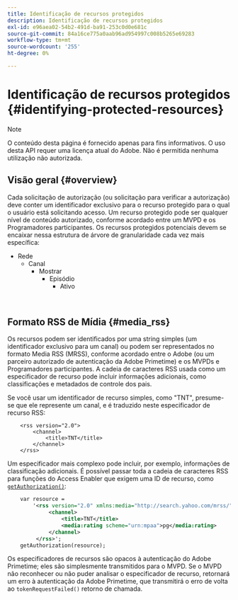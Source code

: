 ```yaml
---
title: Identificação de recursos protegidos
description: Identificação de recursos protegidos
exl-id: e96aea02-54b2-491d-ba91-253c0d0e681c
source-git-commit: 84a16ce775a0aab96ad954997c008b5265e69283
workflow-type: tm+mt
source-wordcount: '255'
ht-degree: 0%

---
```


# Identificação de recursos protegidos {#identifying-protected-resources}

>[!NOTE]
>
>O conteúdo desta página é fornecido apenas para fins informativos. O uso desta API requer uma licença atual do Adobe. Não é permitida nenhuma utilização não autorizada.

## Visão geral {#overview}

Cada solicitação de autorização (ou solicitação para verificar a autorização) deve conter um identificador exclusivo para o recurso protegido para o qual o usuário está solicitando acesso. Um recurso protegido pode ser qualquer nível de conteúdo autorizado, conforme acordado entre um MVPD e os Programadores participantes. Os recursos protegidos potenciais devem se encaixar nessa estrutura de árvore de granularidade cada vez mais específica:

- Rede
   - Canal
      - Mostrar
         - Episódio
            - Ativo

</br>

## Formato RSS de Mídia {#media_rss}

Os recursos podem ser identificados por uma string simples (um identificador exclusivo para um canal) ou podem ser representados no formato Media RSS (MRSS), conforme acordado entre o Adobe (ou um parceiro autorizado de autenticação da Adobe Primetime) e os MVPDs e Programadores participantes. A cadeia de caracteres RSS usada como um especificador de recurso pode incluir informações adicionais, como classificações e metadados de controle dos pais.


Se você usar um identificador de recurso simples, como &quot;TNT&quot;, presume-se que ele represente um canal, e é traduzido neste especificador de recurso RSS:

```RSS
    <rss version="2.0"> 
        <channel>
            <title>TNT</title>
        </channel>
    </rss>
```


Um especificador mais complexo pode incluir, por exemplo, informações de classificação adicionais. É possível passar toda a cadeia de caracteres RSS para funções do Access Enabler que exigem uma ID de recurso, como [`getAuthorization()`](/help/authentication/rest-api-reference.md):

```rss
    var resource = 
        '<rss version="2.0" xmlns:media="http://search.yahoo.com/mrss/"> 
             <channel>
                 <title>TNT</title>
                 <media:rating scheme="urn:mpaa">pg</media:rating>
             </channel>
         </rss>'; 
    getAuthorization(resource);
```

Os especificadores de recursos são opacos à autenticação do Adobe Primetime; eles são simplesmente transmitidos para o MVPD. Se o MVPD não reconhecer ou não puder analisar o especificador de recurso, retornará um erro à autenticação da Adobe Primetime, que transmitirá o erro de volta ao `tokenRequestFailed()` retorno de chamada.

<!--
## Related Information {#related}

-  User Metadata
-  Preflight Authorization
-->

